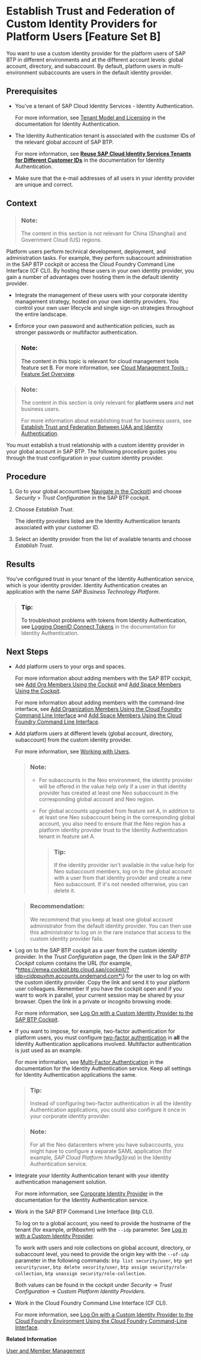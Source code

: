 <!-- loioc36898473d704e07a33268c9f9d29515 -->

# Establish Trust and Federation of Custom Identity Providers for Platform Users \[Feature Set B\]

You want to use a custom identity provider for the platform users of SAP BTP in different environments and at the different account levels: global account, directory, and subaccount. By default, platform users in multi-environment subaccounts are users in the default identity provider.



<a name="loioc36898473d704e07a33268c9f9d29515__prereq_avv_mp1_5tb"/>

## Prerequisites

-   You've a tenant of SAP Cloud Identity Services - Identity Authentication.

    For more information, see [Tenant Model and Licensing](https://help.sap.com/docs/IDENTITY_AUTHENTICATION/6d6d63354d1242d185ab4830fc04feb1/93160ebd2dcb40e98aadcbb9a970f2b9.html?version=Cloud) in the documentation for Identity Authentication.

-   The Identity Authentication tenant is associated with the customer IDs of the relevant global account of SAP BTP.

    For more information, see [**Reuse SAP Cloud Identity Services Tenants for Different Customer IDs**](https://help.sap.com/docs/identity-authentication/identity-authentication/reuse-sap-cloud-identity-services-tenants-for-different-customer-ids) in the documentation for Identity Authentication.

-   Make sure that the e-mail addresses of all users in your identity provider are unique and correct.




<a name="loioc36898473d704e07a33268c9f9d29515__context_b1g_rq1_5tb"/>

## Context

> ### Note:  
> The content in this section is not relevant for China \(Shanghai\) and Government Cloud \(US\) regions.

Platform users perform technical development, deployment, and administration tasks. For example, they perform subaccount administration in the SAP BTP cockpit or access the Cloud Foundry Command Line Interface \(CF CLI\). By hosting these users in your own identity provider, you gain a number of advantages over hosting them in the default identity provider.

-   Integrate the management of these users with your corporate identity management strategy, hosted on your own identity providers. You control your own user lifecycle and single sign-on strategies throughout the entire landscape.

-   Enforce your own password and authentication policies, such as stronger passwords or multifactor authentication.


> ### Note:  
> The content in this topic is relevant for cloud management tools feature set B. For more information, see [Cloud Management Tools - Feature Set Overview](https://help.sap.com/viewer/65de2977205c403bbc107264b8eccf4b/Cloud/en-US/caf4e4e23aef4666ad8f125af393dfb2.html).

> ### Note:  
> The content in this section is only relevant for **platform users** and **not** business users.
> 
> For more information about establishing trust for business users, see [Establish Trust and Federation Between UAA and Identity Authentication](establish-trust-and-federation-between-uaa-and-identity-authentication-161f8f0.md).

You must establish a trust relationship with a custom identity provider in your global account in SAP BTP. The following procedure guides you through the trust configuration in your custom identity provider.



<a name="loioc36898473d704e07a33268c9f9d29515__steps_epg_gr1_5tb"/>

## Procedure

1.  Go to your global account\(see [Navigate in the Cockpit](navigate-in-the-cockpit-0874895.md)\) and choose *Security* \> *Trust Configuration* in the SAP BTP cockpit.

2.  Choose *Establish Trust*.

    The identity providers listed are the Identity Authentication tenants associated with your customer ID.

3.  Select an identity provider from the list of available tenants and choose *Establish Trust*.




<a name="loioc36898473d704e07a33268c9f9d29515__result_brm_352_tmb"/>

## Results

You've configured trust in your tenant of the Identity Authentication service, which is your identity provider. Identity Authentication creates an application with the name *SAP Business Technology Platform*.

> ### Tip:  
> To troubleshoot problems with tokens from Identity Authentication, see [Logging OpenID Connect Tokens](https://help.sap.com/docs/IDENTITY_AUTHENTICATION/6d6d63354d1242d185ab4830fc04feb1/b6c42b53518b46de8b4dffd8c4c52ed7.html?version=Cloud) in the documentation for Identity Authentication.



<a name="loioc36898473d704e07a33268c9f9d29515__postreq_z32_k52_tmb"/>

## Next Steps

-   Add platform users to your orgs and spaces.

    For more information about adding members with the SAP BTP cockpit, see [Add Org Members Using the Cockpit](add-org-members-using-the-cockpit-a4eeaf1.md) and [Add Space Members Using the Cockpit](add-space-members-using-the-cockpit-81d0b4d.md).

    For more information about adding members with the command-line interface, see [Add Organization Members Using the Cloud Foundry Command Line Interface](add-organization-members-using-the-cloud-foundry-command-line-interface-1422a5d.md) and [Add Space Members Using the Cloud Foundry Command Line Interface](add-space-members-using-the-cloud-foundry-command-line-interface-d23ea8b.md).

-   Add platform users at different levels \(global account, directory, subaccount\) from the custom identity provider.

    For more information, see [Working with Users](working-with-users-2c91f88.md).

    > ### Note:  
    > -   For subaccounts in the Neo environment, the identity provider will be offered in the value help only if a user in that identity provider has created at least one Neo subaccount in the corresponding global account and Neo region.
    > 
    > -   For global accounts upgraded from feature set A, in addition to at least one Neo subaccount being in the corresponding global account, you also need to ensure that the Neo region has a platform identity provider trust to the Identity Authentication tenant in feature set A.
    > 
    >     > ### Tip:  
    >     > If the identity provider isn't available in the value help for Neo subaccount members, log on to the global account with a user from that identity provider and create a new Neo subaccount. If it's not needed otherwise, you can delete it.

    > ### Recommendation:  
    > We recommend that you keep at least one global account administrator from the default identity provider. You can then use this administrator to log on in the rare instance that access to the custom identity provider fails.

-   Log on to the SAP BTP cockpit as a user from the custom identity provider. In the *Trust Configuration* page, the *Open* link in the *SAP BTP Cockpit* column contains the URL \(for example, *https://emea.cockpit.btp.cloud.sap/cockpit/?idp=cidppuxhm.accounts.ondemand.com*\) for the user to log on with the custom identity provider. Copy the link and send it to your platform user colleagues. Remember if you have the cockpit open and if you want to work in parallel, your current session may be shared by your browser. Open the link in a private or incognito browsing mode.

    For more information, see [Log On with a Custom Identity Provider to the SAP BTP Cockpit](log-on-with-a-custom-identity-provider-to-the-sap-btp-cockpit-0bef982.md).

-   If you want to impose, for example, two-factor authentication for platform users, you must configure [two-factor authentication](https://help.sap.com/docs/IDENTITY_AUTHENTICATION/6d6d63354d1242d185ab4830fc04feb1/596e7f8b3f0441aaa8736be6bb368d5f.html) in **all** the Identity Authentication applications involved. Multifactor authentication is just used as an example.

    For more information, see [Multi-Factor Authentication](https://help.sap.com/docs/IDENTITY_AUTHENTICATION/6d6d63354d1242d185ab4830fc04feb1/596e7f8b3f0441aaa8736be6bb368d5f.html) in the documentation for the Identity Authentication service. Keep all settings for Identity Authentication applications the same.

    > ### Tip:  
    > Instead of configuring two-factor authentication in all the Identity Authentication applications, you could also configure it once in your corporate identity provider.

    > ### Note:  
    > For all the Neo datacenters where you have subaccounts, you might have to configure a separate SAML application \(for example, *SAP Cloud Platform hhw9g3jrxa*\) in the Identity Authentication service.

-   Integrate your Identity Authentication tenant with your identity authentication management solution.

    For more information, see [Corporate Identity Provider](https://help.sap.com/docs/IDENTITY_AUTHENTICATION/6d6d63354d1242d185ab4830fc04feb1/19f3eca47db643b6aad448b5dc1075ad.html) in the documentation for the Identity Authentication service.

-   Work in the SAP BTP Command Line Interface \(btp CLI\).

    To log on to a global account, you need to provide the hostname of the tenant \(for example, *ar9ibaxhm*\) with the `--idp` parameter. See [Log in with a Custom Identity Provider](log-in-with-a-custom-identity-provider-e48e486.md).

    To work with users and role collections on global account, directory, or subaccount level, you need to provide the origin key with the `--of-idp` parameter in the following commands: `btp list security/user`, `btp get security/user`, `btp delete security/user`, `btp assign security/role-collection`, `btp unassign security/role-collection`.

    Both values can be found in the cockpit under *Security* → *Trust Configuration* → *Custom Platform Identity Providers*.

-   Work in the Cloud Foundry Command Line Interface \(CF CLI\).

    For more information, see [Log On with a Custom Identity Provider to the Cloud Foundry Environment Using the Cloud Foundry Command-Line Interface](log-on-with-a-custom-identity-provider-to-the-cloud-foundry-environment-using-the-cloud-d477618.md).


**Related Information**  


[User and Member Management](../10-concepts/user-and-member-management-cc1c676.md "On SAP BTP, member management happens at all levels from global account to environment, while user management is done for business applications.")

